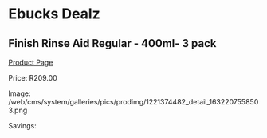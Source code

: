 
# Ebucks Dealz
## Finish Rinse Aid Regular - 400ml- 3 pack
[Product Page](https://www.ebucks.com/web/shop/productSelected.do?prodId=1221374482&catId=909917204)

Price: R209.00

Image: /web/cms/system/galleries/pics/prodimg/1221374482_detail_1632207558503.png

Savings: 


	